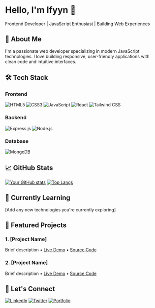 # Hello, I'm Ifyyn 👋

Frontend Developer | JavaScript Enthusiast | Building Web Experiences

## 🚀 About Me

I'm a passionate web developer specializing in modern JavaScript technologies. I love building responsive, user-friendly applications with clean code and intuitive interfaces.

## 🛠️ Tech Stack

### Frontend
![HTML5](https://img.shields.io/badge/HTML5-E34F26?style=for-the-badge&logo=html5&logoColor=white)
![CSS3](https://img.shields.io/badge/CSS3-1572B6?style=for-the-badge&logo=css3&logoColor=white)
![JavaScript](https://img.shields.io/badge/JavaScript-F7DF1E?style=for-the-badge&logo=javascript&logoColor=black)
![React](https://img.shields.io/badge/React-20232A?style=for-the-badge&logo=react&logoColor=61DAFB)
![Tailwind CSS](https://img.shields.io/badge/Tailwind_CSS-38B2AC?style=for-the-badge&logo=tailwind-css&logoColor=white)

### Backend
![Express.js](https://img.shields.io/badge/Express.js-000000?style=for-the-badge&logo=express&logoColor=white)
![Node.js](https://img.shields.io/badge/Node.js-339933?style=for-the-badge&logo=nodedotjs&logoColor=white)

### Database
![MongoDB](https://img.shields.io/badge/MongoDB-4EA94B?style=for-the-badge&logo=mongodb&logoColor=white)

## 📈 GitHub Stats

[![Your GitHub stats](https://github-readme-stats.vercel.app/api?username=ifyyn&show_icons=true&theme=radical)](https://github.com/ifyyn)
[![Top Langs](https://github-readme-stats.vercel.app/api/top-langs/?username=ifyyn&layout=compact&theme=radical)](https://github.com/ifyyn)

## 🌱 Currently Learning
[Add any new technologies you're currently exploring]

## 💼 Featured Projects

### 1. [Project Name]
Brief description • [Live Demo](link) • [Source Code](link)

### 2. [Project Name]
Brief description • [Live Demo](link) • [Source Code](link)

## 🤝 Let's Connect

[![LinkedIn](https://img.shields.io/badge/LinkedIn-0077B5?style=for-the-badge&logo=linkedin&logoColor=white)](https://www.linkedin.com/in/fathul-arifin-4337732a6/)
[![Twitter](https://img.shields.io/badge/Twitter-1DA1F2?style=for-the-badge&logo=twitter&logoColor=white)](your-twitter-url)
[![Portfolio](https://img.shields.io/badge/Portfolio-%23000000.svg?style=for-the-badge&logo=firefox&logoColor=#FF7139)](your-portfolio-url)
